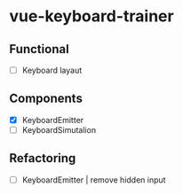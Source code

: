 # vue-keyboard-trainer

## Functional
- [ ] Keyboard layaut

## Components
- [x] KeyboardEmitter
- [ ] KeyboardSimutalion

## Refactoring
- [ ] KeyboardEmitter | remove hidden input

